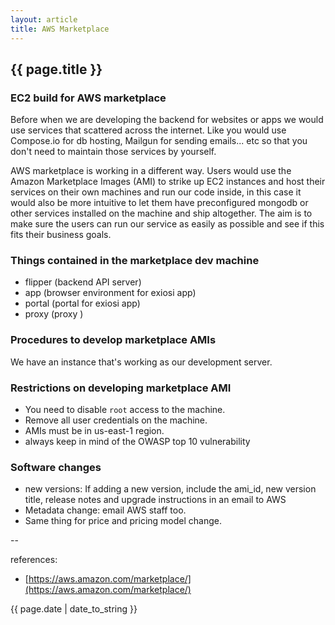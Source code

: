 ```yaml
---
layout: article
title: AWS Marketplace
---
```

## {{ page.title }}

### EC2 build for AWS marketplace

Before when we are developing the backend for websites or apps we would use services that scattered across the internet. Like you would use Compose.io for db hosting, Mailgun for sending emails... etc so that you don't need to maintain those services by yourself.

AWS marketplace is working in a different way. Users would use the Amazon Marketplace Images (AMI) to strike up EC2 instances and host their services on their own machines and run our code inside, in this case it would also be more intuitive to let them have preconfigured mongodb or other services installed on the machine and ship altogether. The aim is to make sure the users can run our service as easily as possible and see if this fits their business goals. 

### Things contained in the marketplace dev machine

* flipper (backend API server)
* app (browser environment for exiosi app)
* portal (portal for exiosi app)
* proxy (proxy )

### Procedures to develop marketplace AMIs

We have an instance that's working as our development server. 

### Restrictions on developing marketplace AMI

* You need to disable `root` access to the machine. 
* Remove all user credentials on the machine. 
* AMIs must be in us-east-1 region.
* always keep in mind of the OWASP top 10 vulnerability

### Software changes

* new versions:  If adding a new version, include the ami_id, new version title, release notes and upgrade instructions in an email to AWS
* Metadata change: email AWS staff too.
* Same thing for price and pricing model change.


--

references:

* [https://aws.amazon.com/marketplace/](https://aws.amazon.com/marketplace/)

{{ page.date | date_to_string }}
